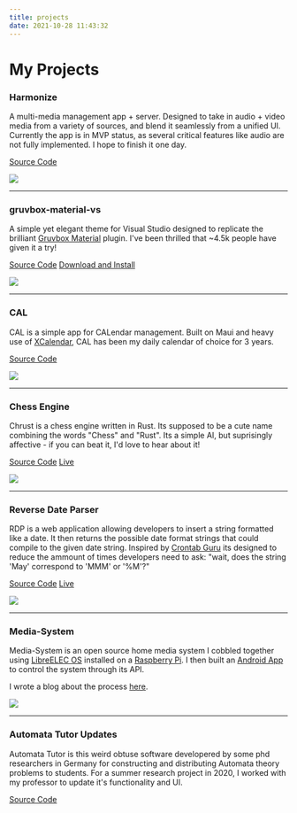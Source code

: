 ```yaml
---
title: projects
date: 2021-10-28 11:43:32
---
```


# My Projects

### Harmonize

A multi-media management app + server. Designed to take in audio + video media from a variety of sources, and blend it seamlessly from a unified UI. Currently the app is in MVP status, as several critical features like audio are not fully implemented. I hope to finish it one day.

[Source Code](https://github.com/johnyenter-briars/harmonize)

![](/images/XXX.png)

---

### gruvbox-material-vs

A simple yet elegant theme for Visual Studio designed to replicate the brilliant [Gruvbox Material](https://marketplace.visualstudio.com/items?itemName=sainnhe.gruvbox-material) plugin. I've been thrilled that ~4.5k people have given it a try!

[Source Code](https://github.com/johnyenter-briars/gruvbox-material-vs)
[Download and Install](https://marketplace.visualstudio.com/items?itemName=jyb.gruvbox-material-vs)

![](https://raw.githubusercontent.com/johnyenter-briars/gruvbox-material-vs/refs/heads/master/media/gruvbox-material-dark-custom.jpg)

---

### CAL

CAL is a simple app for CALendar management. Built on Maui and heavy use of [XCalendar](https://github.com/ME-MarvinE/XCalendar), CAL has been my daily calendar of choice for 3 years.

[Source Code](https://github.com/johnyenter-briars/cal)

![](/images/XXX.png)

---

### Chess Engine

Chrust is a chess engine written in Rust. Its supposed to be a cute name combining the words "Chess" and "Rust". Its a simple AI, but suprisingly affective - if you can beat it, I'd love to hear about it!

[Source Code](https://github.com/johnyenter-briars/chrust)
[Live](/chrust)

![](/images/chrust4.png)

---

### Reverse Date Parser

RDP is a web application allowing developers to insert a string formatted like a date. It then returns the possible date format strings that could compile to the given date string. Inspired by [Crontab Guru](https://crontab.guru/) its designed to reduce the ammount of times developers need to ask: "wait, does the string 'May' correspond to 'MMM' or '%M'?"

[Source Code](https://github.com/johnyenter-briars/chrust)
[Live](/rdp)

![](/images/currentrdp2.png)

---

### Media-System

Media-System is an open source home media system I cobbled together using [LibreELEC OS](https://libreelec.tv/) installed on a [Raspberry Pi](https://www.raspberrypi.com/products/raspberry-pi-4-model-b/). I then built an [Android App](https://github.com/johnyenter-briars/media-system-client) to control the system through its API.

I wrote a blog about the process [here](/2022/02/07/mediasystem).

![](/images/mediasystemapp.png)

---

### Automata Tutor Updates

Automata Tutor is this weird obtuse software developered by some phd researchers in Germany for constructing and distributing Automata theory problems to students.
For a summer research project in 2020, I worked with my professor to update it's functionality and UI.

[Source Code](https://github.com/johnyenter-briars/AutomataTutorUpdates)








